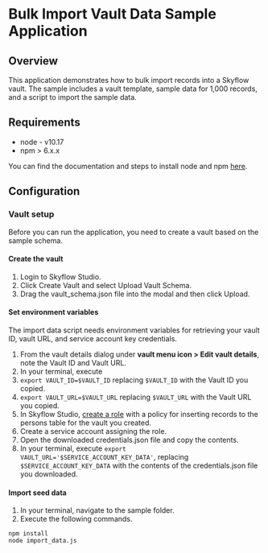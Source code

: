 # Bulk Import Vault Data Sample Application

## Overview

This application demonstrates how to bulk import records into a Skyflow vault. The sample includes
a vault template, sample data for 1,000 records, and a script to import the sample data.

## Requirements

- node - v10.17
- npm > 6.x.x

You can find the documentation and steps to install node and npm [here](https://docs.npmjs.com/downloading-and-installing-node-js-and-npm).

## Configuration

### Vault setup

Before you can run the application, you need to create a vault based on the sample schema.

#### Create the vault
1. Login to Skyflow Studio.
1. Click Create Vault and select Upload Vault Schema.
1. Drag the vault_schema.json file into the modal and then click Upload.

#### Set environment variables
The import data script needs environment variables for retrieving your vault ID, vault URL, and service account key credentials.

1. From the vault details dialog under **vault menu icon > Edit vault details**, note the Vault ID
and Vault URL.
1. In your terminal, execute
  1. `export VAULT_ID=$VAULT_ID` replacing `$VAULT_ID` with the Vault ID you copied.
  1. `export VAULT_URL=$VAULT_URL` replacing `$VAULT_URL` with the Vault URL you copied.
1. In Skyflow Studio, [create a role](https://docs.skyflow.com/data-governance-setup/) with a
policy for inserting records to the persons table for the vault you created.
1. Create a service account assigning the role.
1. Open the downloaded credentials.json file and copy the contents.
1. In your terminal, execute `export VAULT_URL='$SERVICE_ACCOUNT_KEY_DATA'`, replacing
`$SERVICE_ACCOUNT_KEY_DATA` with the contents of the credentials.json file you downloaded.

#### Import seed data

1. In your terminal, navigate to the sample folder.
1. Execute the following commands.

```
npm install
node import_data.js
```
